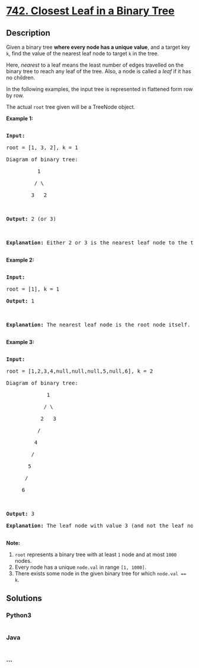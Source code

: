 # [742. Closest Leaf in a Binary Tree](https://leetcode.com/problems/closest-leaf-in-a-binary-tree)



## Description

<p>Given a binary tree <b>where every node has a unique value</b>, and a target key <code>k</code>, find the value of the nearest leaf node to target <code>k</code> in the tree.

</p><p>

Here, <i>nearest</i> to a leaf means the least number of edges travelled on the binary tree to reach any leaf of the tree.  Also, a node is called a <i>leaf</i> if it has no children.

</p><p>

In the following examples, the input tree is represented in flattened form row by row.

The actual <code>root</code> tree given will be a TreeNode object.

</p><p>

<b>Example 1:</b>

<pre>

<b>Input:</b>

root = [1, 3, 2], k = 1

Diagram of binary tree:

          1

         / \

        3   2



<b>Output:</b> 2 (or 3)



<b>Explanation:</b> Either 2 or 3 is the nearest leaf node to the target of 1.

</pre>

</p><p>

<b>Example 2:</b>

<pre>

<b>Input:</b>

root = [1], k = 1

<b>Output:</b> 1



<b>Explanation:</b> The nearest leaf node is the root node itself.

</pre>

</p>



<p>

<b>Example 3:</b>

<pre>

<b>Input:</b>

root = [1,2,3,4,null,null,null,5,null,6], k = 2

Diagram of binary tree:

             1

            / \

           2   3

          /

         4

        /

       5

      /

     6



<b>Output:</b> 3

<b>Explanation:</b> The leaf node with value 3 (and not the leaf node with value 6) is nearest to the node with value 2.

</pre>

</p>



<p><b>Note:</b><br>

<ol>

<li><code>root</code> represents a binary tree with at least <code>1</code> node and at most <code>1000</code> nodes.</li>

<li>Every node has a unique <code>node.val</code> in range <code>[1, 1000]</code>.</li>

<li>There exists some node in the given binary tree for which <code>node.val == k</code>.</li>

</ol>

</p>

## Solutions

<!-- tabs:start -->

### **Python3**

```python

```

### **Java**

```java

```

### **...**

```

```

<!-- tabs:end -->
